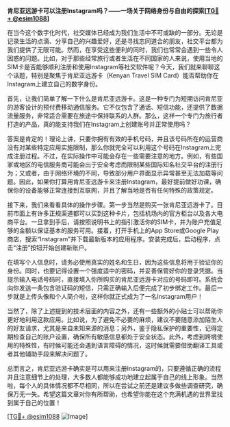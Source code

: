**肯尼亚远游卡可以注册Instagram吗？——一场关于网络身份与自由的探索[[TG💪+ @esim1088](https://t.me/s/esim1088)]**

在当今这个数字化时代，社交媒体已经成为我们生活中不可或缺的一部分。无论是记录生活的点滴、分享自己的兴趣爱好，还是寻找志同道合的朋友，社交平台都为我们提供了无限可能。然而，在享受这些便利的同时，我们也常常会遇到一些令人困惑的问题。比如，对于那些经常旅行或者生活在不同国家的人来说，使用当地的SIM卡是否能够顺利注册和使用Instagram等社交软件呢？今天，我们就来聊聊这个话题，特别是聚焦于肯尼亚远游卡（Kenyan Travel SIM Card）能否帮助你在Instagram上建立自己的数字身份。

首先，让我们简单了解一下什么是肯尼亚远游卡。这是一种专门为短期访问肯尼亚的游客设计的预付费移动通信服务。它不仅包含了通话、短信功能，还提供了数据流量服务，非常适合需要在旅途中保持联系的人群。那么，这样一个专门为旅行者打造的产品，真的能支持我们在Instagram上创建账号并正常使用吗？

答案是肯定的！理论上讲，只要你拥有有效的手机号码，并且该号码所在的运营商没有对某些特定应用实施限制，那么你就完全可以利用这个号码在Instagram上完成注册过程。不过，在实际操作中可能会存在一些需要注意的地方。例如，有些国家或地区的电信服务商可能会出于安全考虑而限制某些国际知名社交平台的注册行为；又或者，由于网络环境的不同，导致部分用户界面显示异常甚至无法加载等问题。因此，如果你打算用肯尼亚远游卡来注册Instagram，最好提前做好功课，确保你的设备能够正常连接到互联网，并且了解当地是否有任何特殊的政策规定。

接下来，我们来看看具体的操作步骤。第一步当然是购买一张肯尼亚远游卡了。目前市面上有许多正规渠道都可以买到这种卡片，包括机场内的官方柜台以及各大电商平台。一旦拿到手后，请按照说明书上的指引激活你的SIM卡，并为账户充值足够的金额以保证基本的服务可用。接着，打开手机上的App Store或Google Play商店，搜索“Instagram”并下载最新版本的应用程序。安装完成后，启动程序，点击“注册”按钮开始创建新账户。

在填写个人信息时，请务必使用真实的姓名和生日，因为这些信息将用于验证你的身份。同时，也要记得设置一个强度适中的密码，并妥善保管好你的登录凭据。当提示输入电话号码时，直接填入你所购买的肯尼亚远游卡对应的号码即可。系统会向你发送一条包含验证码的短信，只需正确输入后便完成了初步绑定工作。最后一步就是上传头像和个人简介啦，这样你就正式成为了一名Instagram用户！

当然了，除了上述提到的技术层面的内容之外，还有一些额外的小贴士可以帮助你更好地利用这款应用。比如说，为了避免不必要的麻烦，建议不要随意添加陌生人的好友请求，尤其是来自未知来源的消息；另外，鉴于隐私保护的重要性，记得定期检查自己的账户设置，确保所有敏感信息都处于安全状态。此外，考虑到跨境使用的特殊性，有时候可能还会遇到语言障碍的情况，这时候就需要借助翻译工具或者其他辅助手段来解决问题了。

总而言之，肯尼亚远游卡确实是可以用来注册Instagram的，只要遵循正确的流程并且注意细节上的处理，大多数人都能够成功地建立起属于自己的线上形象。当然啦，每个人的具体情况都不尽相同，所以在尝试之前还是建议多做些调查研究，确保万无一失。希望这篇文章对你有所帮助，也希望你能在这个充满机遇的世界里找到属于自己的位置！

[[TG💪+ @esim1088](https://t.me/s/esim1088) ![Image](https://i.postimg.cc/4NQfJmqS/Snipaste-2025-05-13-00-14-12.png)]